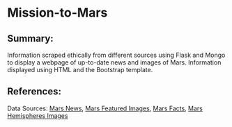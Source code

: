 # Mission-to-Mars

## Summary:
Information scraped ethically from different sources using Flask and Mongo to display a webpage of up-to-date news and images of Mars. Information displayed using HTML and the Bootstrap template. 

## References:
Data Sources: [Mars News](https://data-class-mars.s3.amazonaws.com/Mars/index.html), [Mars Featured Images](https://data-class-jpl-space.s3.amazonaws.com/JPL_Space/index.html), [Mars Facts](https://data-class-mars-facts.s3.amazonaws.com/Mars_Facts/index.html), [Mars Hemispheres Images](https://marshemispheres.com/)
